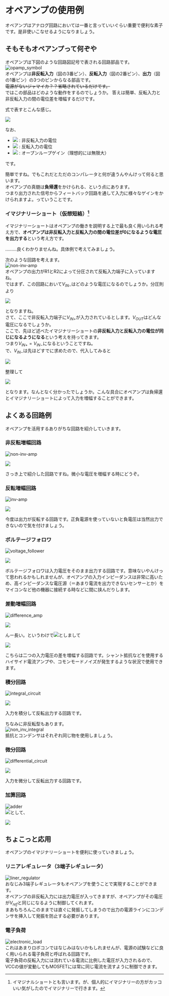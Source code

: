 # オペアンプの使用例  

オペアンプはアナログ回路においては一番と言っていいぐらい重要で便利な素子です。是非使いこなせるようになりましょう。  

## そもそもオペアンプって何ぞや  
オペアンプは下図のような回路図記号で表される回路部品です。  
![opamp_symbol](images/op-amp_symbol.png)  
オペアンプは**非反転入力**（図の3番ピン）、**反転入力**（図の2番ピン）、**出力**（図の1番ピン）の3つのピンからなる部品です。  
~~電源がないジャマイカ？？省略されているだけです。~~  
ではこの部品はどのような動作をするのでしょうか。  答えは簡単、反転入力と非反転入力の間の電位差を増幅するだけです。  

式で表すとこんな感じ。  

<img src="https://latex.codecogs.com/svg.image?V_{out}=A(V_{IN&plus;}-V_{IN-})" />  

なお、  

- <img src="https://latex.codecogs.com/svg.image?V_{IN&plus;}" /> : 非反転入力の電位
- <img src="https://latex.codecogs.com/svg.image?V_{IN-}" /> : 反転入力の電位
- <img src="https://latex.codecogs.com/svg.image?A" /> : オープンループゲイン（理想的には無限大）  

です。  

簡単ですね。でもこれだとただのコンパレータと何が違うんやんけって何ると思います。  
オペアンプの真髄は**負帰還**をかけられる、という点にあります。  
つまり出力された信号からフィートバック回路を通して入力に様々なゲインをかけられますよ。っていうことです。  

### イマジナリーショート（仮想短絡）[^1]  
イマジナリーショートはオペアンプの働きを説明する上で最も良く用いられる考え方で、**オペアンプは非反転入力と反転入力の間の電位差が0になるような電圧を出力する**という考え方です。  

………良くわかりませんね。具体例で考えてみましょう。  

次のような回路を考えます。  
![non-inv-amp](images/non-inv_amp.png)  
オペアンプの出力がR1とR2によって分圧されて反転入力端子に入っていますね。  
ではまず、この回路において$V_{IN-}$はどのような電圧になるのでしょうか。分圧則より  

<img src="https://latex.codecogs.com/svg.image?V_{IN-}&space;=&space;\frac{R_{2}}{R_{1}&plus;R_{2}}V_{OUT}" />  

となりますね。  
さて、ここで非反転入力端子に$V_{IN+}$が入力されているとします。$V_{OUT}$はどんな電圧になるでしょうか。  
ここで、先ほど述べたイマジナリーショートの**非反転入力と反転入力の電位が同じになるようになる**という考えを持ってきます。  
つまり$V_{IN+} = V_{IN-}$になるということですね。  
で、$V_{IN-}$は先ほどすでに求めたので、代入してみると  

<img src="https://latex.codecogs.com/svg.image?V_{IN&plus;}&space;=&space;\frac{R_{2}}{R_{1}&plus;R_{2}}V_{OUT}" />  

整理して

<img src="https://latex.codecogs.com/svg.image?V_{OUT}&space;=&space;(1&plus;\frac{R_{1}}{R_{2}})V_{IN&plus;}" />

となります。なんとなく分かったでしょうか。こんな具合にオペアンプは負帰還とイマジナリーショートによって入力を増幅することができます。

## よくある回路例  

オペアンプを活用するありがちな回路を紹介していきます。

### 非反転増幅回路  

![non-inv-amp](images/non-inv_amp.png)  

<img src="https://latex.codecogs.com/svg.image?V_{OUT}&space;=&space;(1&plus;\frac{R_{1}}{R_{2}})V_{IN&plus;}" />  

さっき上で紹介した回路ですね。微小な電圧を増幅する時にどうぞ。

### 反転増幅回路  

![inv-amp](images/inv_amp.png)   

<img src="https://latex.codecogs.com/svg.image?V_{OUT}&space;=&space;-\frac{R_{2}}{R_{1}}V_{IN}" />  

今度は出力が反転する回路です。正負電源を使っていないと負電圧は当然出力できないので気を付けましょう。

### ボルテージフォロワ  

![voltage_follower](images/voltage_follower.png)  

<img src="https://latex.codecogs.com/svg.image?V_{out}=V_{IN}" />

ボルテージフォロワは入力電圧をそのまま出力する回路です。意味ないやんけって思われるかもしれませんが、オペアンプの入力インピーダンスは非常に高いため、高インピーダンスな電圧源（＝あまり電流を出力できないセンサーとか）をマイコンなど他の機器に接続する時などに間に挟んだりします。

### 差動増幅回路  

![difference_amp](images/difference_amp.png)  

<img src="https://latex.codecogs.com/svg.image?V_{OUT}&space;=&space;\frac{R_{1}&plus;R_{2}}{R_{1}}\frac{R_{4}}{R_{3}&plus;R_{4}}V_{IN&plus;}-\frac{R_{2}}{R_{1}}V_{IN-}" />  


んー長い。というわけで<img src="https://latex.codecogs.com/svg.image?R_{1}&space;=&space;R_{3},R_{2}&space;=&space;R_{4}" />としまして  

<img src="https://latex.codecogs.com/svg.image?V_{out}=\frac{R_{2}}{R_{1}}(V_{IN&plus;}-V_{IN-})" />

こちらは二つの入力電圧の差を増幅する回路です。シャント抵抗などを使用するハイサイド電流アンプや、コモンモードノイズが発生するような状況で使用できます。

### 積分回路  

![integral_circuit](images/integral_circuit.png)  

<img src="https://latex.codecogs.com/svg.image?V_{OUT}&space;=&space;-\frac{1}{RC}\int&space;V_{IN}dt" />  

入力を積分して反転出力する回路です。  

ちなみに非反転型もあります。  
![non_inv_integral](images/non_inv_integral.png)  
抵抗とコンデンサはそれぞれ同じ物を使用しましょう。  

### 微分回路  

![differential_circuit](images/differential_circuit.png)  

<img src="https://latex.codecogs.com/svg.image?V_{OUT}&space;=&space;-RC\frac{dV_{IN}}{dt}" />  

入力を微分して反転出力する回路です。  

### 加算回路  

![adder](images/adder.png)  
<img src="https://latex.codecogs.com/svg.image?R_{1}=R_{2}=R_{3}=R_{4}=...=R_{N}" />として、

<img src="https://latex.codecogs.com/svg.image?V_{OUT}&space;=&space;\frac{R/(N-1)}{R&plus;R/(N-1)}(V_{in1}&plus;V_{in2}&plus;V_{in3}&plus;V_{in4}&plus;...&plus;V_{inN})" />  

## ちょこっと応用

オペアンプのイマジナリーショートを便利に使っていきましょう。  

### リニアレギュレータ（3端子レギュレータ）  

![liner_regulator](images/liner_regulator.png)  
おなじみ3端子レギュレータもオペアンプを使うことで実現することができます。  
オペアンプの非反転入力には出力電圧が入ってきますが、オペアンプがその電圧が$V_{ref}$と同じになるように制御してくれます。  
まあもちろんこのままでは直ぐに発振してしまうので出力の電源ラインにコンデンサを挿入して発振を防止する必要があります。  

### 電子負荷  

![electronic_load](images/electronic_load.png)  
これはあまりロボコンではなじみはないかもしれませんが、電源の試験などに良く用いられる電子負荷と呼ばれる回路です。  
電子負荷の反転入力には流れている電流に比例した電圧が入力されるので、VCCの値が変動してもMOSFETには常に同じ電流を流すように制御できます。

[^1]:イマジナルショートとも言います。が、個人的にイマジナリーの方がカッコいい気がしたのでイマジナリーで行きます。